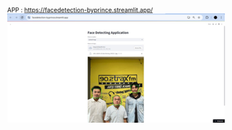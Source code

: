 APP : https://facedetection-byprince.streamlit.app/
![jpg](https://github.com/princevalerie/All_project/blob/main/Streamlit%20App/Face%20Detection/face%20detection.jpg?raw=true)
